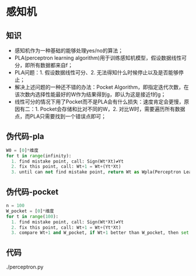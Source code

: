 # 感知机

## 知识
- 感知机作为一种基础的能够处理yes/no的算法；
- PLA(perceptron learning algorithm)用于训练感知机模型，假设数据线性可分，即所有数据都来自f；
- PLA问题：1. 假设数据线性可分、2. 无法得知什么时候停止以及是否能够停止；
- 解决上述问题的一种还不错的办法：Pocket Algorithm，即指定迭代次数，在该次数内选择性能最好的W作为结果得到g，即认为这是接近f的g；
- 线性可分的情况下用了Pocket而不是PLA会有什么损失：速度肯定会更慢，原因有二：1. Pocket会存储和比对不同的W，2. 对比W时，需要遍历所有数据点，而PLA只需要找到一个错误点即可；

## 伪代码-pla
```python
W0 = [0]*维度
for t in range(infinity):
  1. find mistake point, call: Sign(Wt*Xt)≠Yt
  2. fix this point, call: Wt+1 = Wt+(Yt*Xt)
  3. until can not find mistake point, return Wt as Wpla(Perceptron Learning Algorithm)
```

## 伪代码-pocket
```python
n = 100
W_pocket = [0]*维度
for t in range(100):
  1. find mistake point, call: Sign(Wt*Xt)≠Yt
  2. fix this point, call: Wt+1 = Wt+(Yt*Xt)
  3. compare Wt+1 and W_pocket, if Wt+1 better than W_pocket, then set W_pocket with Wt+1
```

## 代码
./perceptron.py

